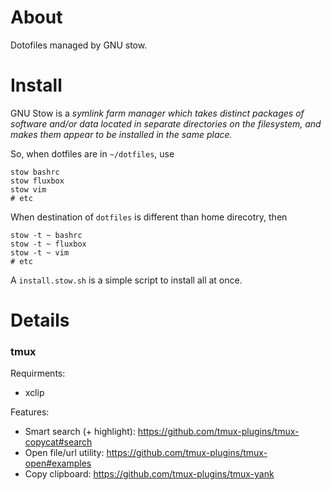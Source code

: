 About
=====

Dotofiles managed by GNU stow.

Install
=======

GNU Stow is a *symlink farm manager which takes distinct packages of software
and/or data located in separate directories on the filesystem, and makes them
appear to be installed in the same place.*

So, when dotfiles are in `~/dotfiles`, use

```
stow bashrc
stow fluxbox
stow vim
# etc
```

When destination of `dotfiles` is different than home direcotry, then

```
stow -t ~ bashrc
stow -t ~ fluxbox
stow -t ~ vim
# etc
```

A `install.stow.sh` is a simple script to install all at once.

Details
=======

### tmux
Requirments:

* xclip

Features:

* Smart search (+ highlight): https://github.com/tmux-plugins/tmux-copycat#search
* Open file/url utility: https://github.com/tmux-plugins/tmux-open#examples
* Copy clipboard: https://github.com/tmux-plugins/tmux-yank

